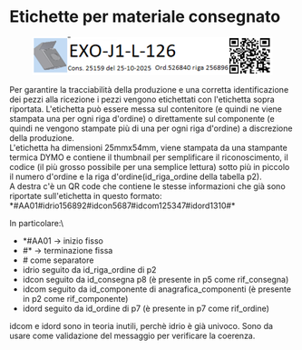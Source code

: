 # Etichette per materiale consegnato

<figure><img src="../.gitbook/assets/Immagine25 (2).png" alt=""><figcaption></figcaption></figure>

Per garantire la tracciabilità della produzione e una corretta identificazione dei pezzi alla ricezione i pezzi vengono etichettati con l'etichetta sopra riportata. L'etichetta può essere messa sul contenitore (e quindi ne viene stampata una per ogni riga d'ordine) o direttamente sul componente (e quindi ne vengono stampate più di una per ogni riga d'ordine) a discrezione della produzione.\
L'etichetta ha dimensioni 25mmx54mm, viene stampata da una stampante termica DYMO e contiene il thumbnail per semplificare il riconoscimento, il codice (il più grosso possibile per una semplice lettura) sotto più in piccolo il numero d'ordine e la riga d'ordine(id\_riga\_ordine della tabella p2).\
A destra c'è un QR code che contiene le stesse informazioni che già sono riportate sull'etichetta in questo formato:\
\*#AA01#idrio156892#idcon5687#idcom125347#idord1310#\*

In particolare:\


* \*#AA01 -> inizio fisso
* \#\* -> terminazione fissa
* \# come separatore
* idrio seguito da id\_riga\_ordine di p2
* idcon seguito da id\_consegna p8 (è presente in p5 come rif\_consegna)
* idcom seguito da id\_componente di anagrafica\_componenti (è presente in p2 come rif\_componente)
* idord seguito da id\_ordine di p7  (è presente in p7 come rif\_ordine)

idcom e idord sono in teoria inutili, perchè idrio è già univoco. Sono da usare come validazione del messaggio per verificare la coerenza.
